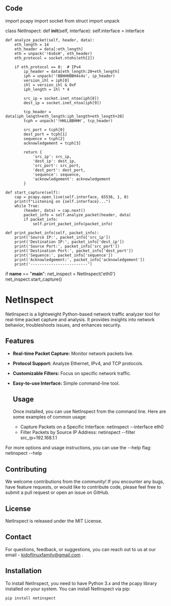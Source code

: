 ## Code

  import pcapy
import socket
from struct import unpack

class NetInspect:
    def __init__(self, interface):
        self.interface = interface

    def analyze_packet(self, header, data):
        eth_length = 14
        eth_header = data[:eth_length]
        eth = unpack('!6s6sH', eth_header)
        eth_protocol = socket.ntohs(eth[2])

        if eth_protocol == 8:  # IPv4
            ip_header = data[eth_length:20+eth_length]
            iph = unpack('!BBHHHBBH4s4s', ip_header)
            version_ihl = iph[0]
            ihl = version_ihl & 0xF
            iph_length = ihl * 4

            src_ip = socket.inet_ntoa(iph[8])
            dest_ip = socket.inet_ntoa(iph[9])

            tcp_header = data[iph_length+eth_length:iph_length+eth_length+20]
            tcph = unpack('!HHLLBBHHH', tcp_header)

            src_port = tcph[0]
            dest_port = tcph[1]
            sequence = tcph[2]
            acknowledgement = tcph[3]

            return {
                'src_ip': src_ip,
                'dest_ip': dest_ip,
                'src_port': src_port,
                'dest_port': dest_port,
                'sequence': sequence,
                'acknowledgement': acknowledgement
            }

    def start_capture(self):
        cap = pcapy.open_live(self.interface, 65536, 1, 0)
        print(f"Listening on {self.interface}...")
        while True:
            (header, data) = cap.next()
            packet_info = self.analyze_packet(header, data)
            if packet_info:
                self.print_packet_info(packet_info)

    def print_packet_info(self, packet_info):
        print('Source IP:', packet_info['src_ip'])
        print('Destination IP:', packet_info['dest_ip'])
        print('Source Port:', packet_info['src_port'])
        print('Destination Port:', packet_info['dest_port'])
        print('Sequence:', packet_info['sequence'])
        print('Acknowledgement:', packet_info['acknowledgement'])
        print('-------------------------')

if __name__ == "__main__":
    net_inspect = NetInspect('eth0')
    net_inspect.start_capture()  

    
# NetInspect
NetInspect is a lightweight Python-based network traffic analyzer tool for real-time packet capture and analysis. It provides insights into network behavior, troubleshoots issues, and enhances security.

## Features

- **Real-time Packet Capture:** Monitor network packets live.
- **Protocol Support:** Analyze Ethernet, IPv4, and TCP protocols.
- **Customizable Filters:** Focus on specific network traffic.
- **Easy-to-use Interface:** Simple command-line tool.

  ## Usage
  Once installed, you can use NetInspect from the command line. Here are some examples of common usage:
  * Capture Packets on a Specific Interface:
  netinspect --interface eth0
  * Filter Packets by Source IP Address:
  netinspect --filter src_ip=192.168.1.1

For more options and usage instructions, you can use the --help flag:
netinspect --help

## Contributing
We welcome contributions from the community! If you encounter any bugs, have feature requests, or would like to contribute code, please feel free to submit a pull request or open an issue on GitHub.

## License
NetInspect is released under the MIT License.

  ## Contact
  For questions, feedback, or suggestions, you can reach out to us at our email - kidoflinuxfamily@gmail.com .

## Installation

To install NetInspect, you need to have Python 3.x and the pcapy library installed on your system. You can install NetInspect via pip:

```bash
pip install netinspect

